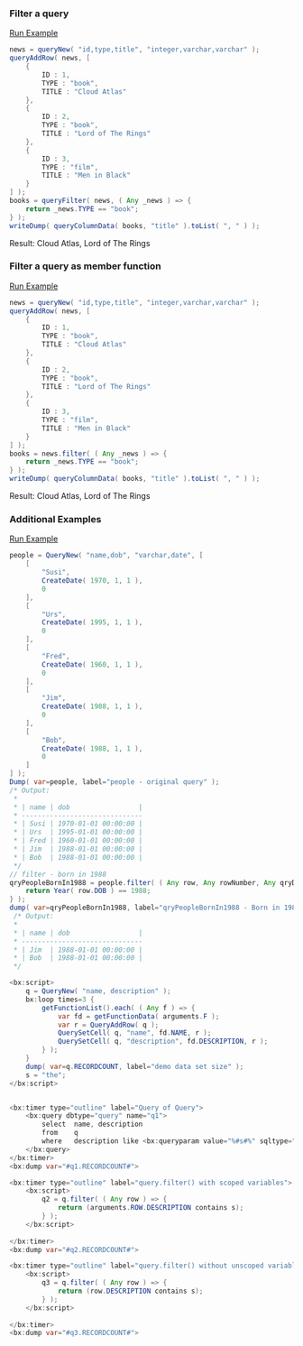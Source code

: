 ### Filter a query



<a href="https://try.boxlang.io/?code=eJx9kVFLwzAUhZ%2BbX3HJUwthoL45KtRVYVBFRl9EZMT1bgtLk5neWorsv3vb6ZgIPuXmwHdO7onDroEU3lsM%2FSN2MUhTKer3qMiQRalYcIQbDOpDh9VWn04JyVSMXFZVC8%2BoYy8FLyL6FFE0z%2BEaLhRP5fPTHc%2FyzfudHIV5WYzKzPq2goysbqSIDuqMvPyfLHyowK%2Bh3CIsjNv84a%2FO%2BbWx9W%2F%2BAR0YB7dWr3YDKl6HbYacUxv3xhKGn61iyFwPy%2BECCaQ3wEkBqQ3uKE7GrDT9fuxUHAbDLhjCvK338dFz5m1bu1yTjmEM43qPPUMyIV%2BYhvgHWOQMxr8AcZxzkg%3D%3D" target="_blank">Run Example</a>

```java
news = queryNew( "id,type,title", "integer,varchar,varchar" );
queryAddRow( news, [
	{
		ID : 1,
		TYPE : "book",
		TITLE : "Cloud Atlas"
	},
	{
		ID : 2,
		TYPE : "book",
		TITLE : "Lord of The Rings"
	},
	{
		ID : 3,
		TYPE : "film",
		TITLE : "Men in Black"
	}
] );
books = queryFilter( news, ( Any _news ) => {
	return _news.TYPE == "book";
} );
writeDump( queryColumnData( books, "title" ).toList( ", " ) );

```

Result: Cloud Atlas, Lord of The Rings

### Filter a query as member function



<a href="https://try.boxlang.io/?code=eJx9kMFKxDAQhs%2FNUww5tRAK6s2lQt16WKgiSy8iInEzuxs2TdY0tRTZd3fSiqwInjJ88M2f%2BS0OHRTw3qMfH3BIgWslwnhEEXQwyAUBG3CHXnxIv9nLn5dDtmCTVyq1dqRa2iXgmSWfLElWFVzDhaCpeXq8o5m%2FOXfgE1g19USWxvUKymBkx1lyEmfm5f9m7bwCt4Vmj7DWdvfHvzr3t9q0v%2F17tKAt3Bq5OUSVvcRrYk5sIx6SkxTQp5BCaUd4jQwyKG6AMjyG3tsZ5lNKUXx%2Fc8FOcdXgdcCqb4%2Fp3O3Smb61lQwyhSmGip0bhiwPrtZdoO4JUgbpX5DrcV4%3D" target="_blank">Run Example</a>

```java
news = queryNew( "id,type,title", "integer,varchar,varchar" );
queryAddRow( news, [
	{
		ID : 1,
		TYPE : "book",
		TITLE : "Cloud Atlas"
	},
	{
		ID : 2,
		TYPE : "book",
		TITLE : "Lord of The Rings"
	},
	{
		ID : 3,
		TYPE : "film",
		TITLE : "Men in Black"
	}
] );
books = news.filter( ( Any _news ) => {
	return _news.TYPE == "book";
} );
writeDump( queryColumnData( books, "title" ).toList( ", " ) );

```

Result: Cloud Atlas, Lord of The Rings

### Additional Examples

<a href="https://try.boxlang.io/?code=eJy1kk1Lw0AQhs%2FZX%2FGSU1qSJj20pi0RjEXQQ6uIByk9bMyqgXx1m1iK9b87u9EikoggLhP2Y96Z2X0mpSjKVCDATS3kfiF2FsycZ8KOi8i0Yb5w%2BfDMpR3zStB%2BBWasmGGYt%2FU2MW1anUtBrjl9FoaTE8%2FGkAw95fOYsbY%2FAu7ktkU%2FGXXpL6SIWwLGnQWukqxF7%2Ftd%2BlA98Bd6tkZvxuZ1VlogGkGpidlIeSTSwGy2cFDI5CnJeYqNImmqILePZV2VdTVl6JPhAMWWJqKL7%2BOgFM6Po8mh2NOkaDvekAyeN9XW5DiAYEMrJqMOhcKrFeOuHMSzyeH7HYpQPaJb4TLXxWOSVkISnqiQOZJcq9lG7q81t5BOL3N1Rr9gg3LQhFiwcJbvIYud%2FblY1FkkZLOlFNQzjh6CU7wyQ4qqpgr3glMoaQfzZaicga44Y2%2BqIfGxiy03OLa07XYOwi8P0N3FP7X37%2BDfAasd7e8%3D" target="_blank">Run Example</a>

```java
people = QueryNew( "name,dob", "varchar,date", [ 
	[
		"Susi",
		CreateDate( 1970, 1, 1 ),
		0
	],
	[
		"Urs",
		CreateDate( 1995, 1, 1 ),
		0
	],
	[
		"Fred",
		CreateDate( 1960, 1, 1 ),
		0
	],
	[
		"Jim",
		CreateDate( 1988, 1, 1 ),
		0
	],
	[
		"Bob",
		CreateDate( 1988, 1, 1 ),
		0
	]
] );
Dump( var=people, label="people - original query" );
/* Output:
 *
 * | name | dob                 |
 * ------------------------------
 * | Susi | 1970-01-01 00:00:00 |
 * | Urs  | 1995-01-01 00:00:00 |
 * | Fred | 1960-01-01 00:00:00 |
 * | Jim  | 1988-01-01 00:00:00 |
 * | Bob  | 1988-01-01 00:00:00 |
 */
// filter - born in 1988
qryPeopleBornIn1988 = people.filter( ( Any row, Any rowNumber, Any qryData ) => {
	return Year( row.DOB ) == 1988;
} );
dump( var=qryPeopleBornIn1988, label="qryPeopleBornIn1988 - Born in 1988" );
 /* Output:
 *
 * | name | dob                 |
 * ------------------------------
 * | Jim  | 1988-01-01 00:00:00 |
 * | Bob  | 1988-01-01 00:00:00 |
 */
```



```java
<bx:script>
	q = QueryNew( "name, description" );
	bx:loop times=3 {
		getFunctionList().each( ( Any f ) => {
			var fd = getFunctionData( arguments.F );
			var r = QueryAddRow( q );
			QuerySetCell( q, "name", fd.NAME, r );
			QuerySetCell( q, "description", fd.DESCRIPTION, r );
		} );
	}
	dump( var=q.RECORDCOUNT, label="demo data set size" );
	s = "the";
</bx:script>


<bx:timer type="outline" label="Query of Query">
	<bx:query dbtype="query" name="q1">
		select 	name, description
		from 	q
		where 	description like <bx:queryparam value="%#s#%" sqltype="varchar">
	</bx:query>
</bx:timer>
<bx:dump var="#q1.RECORDCOUNT#">

<bx:timer type="outline" label="query.filter() with scoped variables">
	<bx:script>
		q2 = q.filter( ( Any row ) => {
			return (arguments.ROW.DESCRIPTION contains s);
		} );
	</bx:script>
	
</bx:timer>
<bx:dump var="#q2.RECORDCOUNT#">

<bx:timer type="outline" label="query.filter() without unscoped variables">
	<bx:script>
		q3 = q.filter( ( Any row ) => {
			return (row.DESCRIPTION contains s);
		} );
	</bx:script>
	
</bx:timer>
<bx:dump var="#q3.RECORDCOUNT#">
```


